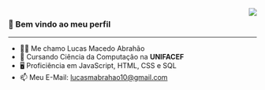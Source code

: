 <img align='right' src="https://github-readme-stats.vercel.app/api?username=luchamas&show_icons=true&title_color=ffff&text_color=fffff0&icon_color=ffff00&bg_color=130040&cache_seconds=2300">

### 👋 Bem vindo ao meu perfil

<hr>

- 🙋‍♂️ Me chamo Lucas Macedo Abrahão
- 📖 Cursando Ciência da Computação na **UNIFACEF**<br/>
- 🖥️ Proficiência em JavaScript, HTML, CSS e SQL
- 📫 Meu E-Mail: lucasmabrahao10@gmail.com


